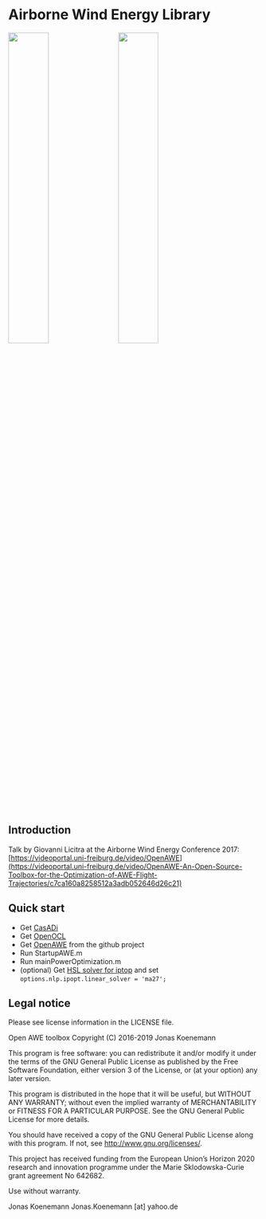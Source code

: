 # Airborne Wind Energy Library

<img src="http://openocl.github.io/imgs/lemn.png" width="40%"> <img hspace="15" style="padding-left=30px;" src="http://openocl.github.io/imgs/circ.png" width="40%">

## Introduction

Talk by Giovanni Licitra at the Airborne Wind Energy Conference 2017:
[https://videoportal.uni-freiburg.de/video/OpenAWE](https://videoportal.uni-freiburg.de/video/OpenAWE-An-Open-Source-Toolbox-for-the-Optimization-of-AWE-Flight-Trajectories/c7ca160a8258512a3adb052646d26c21)

## Quick start

* Get [CasADi](http://casadi.org)
* Get [OpenOCL](https://openocl.org)
* Get [OpenAWE](https://github.com/openawe/openawe) from the github project
* Run StartupAWE.m
* Run mainPowerOptimization.m
* (optional) Get [HSL solver for iptop](http://www.hsl.rl.ac.uk/ipopt/) and set ```options.nlp.ipopt.linear_solver = 'ma27';```

## Legal notice

Please see license information in the LICENSE file.

Open AWE toolbox
Copyright (C) 2016-2019  Jonas Koenemann

This program is free software: you can redistribute it and/or modify
it under the terms of the GNU General Public License as published by
the Free Software Foundation, either version 3 of the License, or
(at your option) any later version.

This program is distributed in the hope that it will be useful,
but WITHOUT ANY WARRANTY; without even the implied warranty of
MERCHANTABILITY or FITNESS FOR A PARTICULAR PURPOSE.  See the
GNU General Public License for more details.

You should have received a copy of the GNU General Public License
along with this program.  If not, see <http://www.gnu.org/licenses/>.


This project has received funding from the European Union’s Horizon 2020 research and innovation programme under the Marie Sklodowska-Curie grant agreement No 642682.

Use without warranty.

Jonas Koenemann
Jonas.Koenemann [at] yahoo.de
